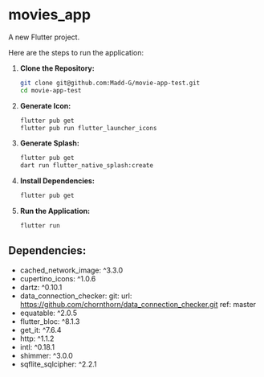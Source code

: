 # movies_app

A new Flutter project.

Here are the steps to run the application:

1. **Clone the Repository:**
    ```bash
    git clone git@github.com:Madd-G/movie-app-test.git
    cd movie-app-test
    ```

2. **Generate Icon:**
    ```bash
    flutter pub get
    flutter pub run flutter_launcher_icons
    ```

3. **Generate Splash:**
    ```bash
    flutter pub get
    dart run flutter_native_splash:create
    ```

5. **Install Dependencies:**
    ```bash
    flutter pub get
    ```

6. **Run the Application:**
    ```bash
    flutter run
    ```
## Dependencies:
- cached_network_image: ^3.3.0
- cupertino_icons: ^1.0.6
- dartz: ^0.10.1
- data_connection_checker:
  git:
  url: https://github.com/chornthorn/data_connection_checker.git
  ref: master
- equatable: ^2.0.5
- flutter_bloc: ^8.1.3
- get_it: ^7.6.4
- http: ^1.1.2
- intl: ^0.18.1
- shimmer: ^3.0.0
- sqflite_sqlcipher: ^2.2.1

